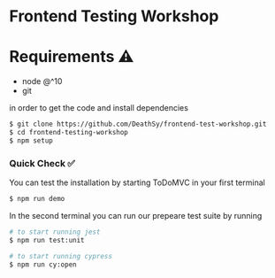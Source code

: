 # Frontend Testing Workshop

# Requirements ⚠️
* node @^10
* git

in order to get the code and install dependencies

```sh
$ git clone https://github.com/DeathSy/frontend-test-workshop.git
$ cd frontend-testing-workshop
$ npm setup
```

### Quick Check ✅
You can test the installation by starting ToDoMVC in your first terminal
```sh
$ npm run demo
```
In the second terminal you can run our prepeare test suite by running
```sh
# to start running jest
$ npm run test:unit

# to start running cypress
$ npm run cy:open
```
